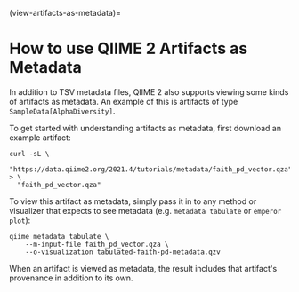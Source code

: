 (view-artifacts-as-metadata)=
# How to use QIIME 2 Artifacts as Metadata

In addition to TSV metadata files, QIIME 2 also supports viewing some kinds of artifacts as metadata.
An example of this is artifacts of type `SampleData[AlphaDiversity]`.

To get started with understanding artifacts as metadata, first download an example artifact:

```shell
curl -sL \
  "https://data.qiime2.org/2021.4/tutorials/metadata/faith_pd_vector.qza" > \
  "faith_pd_vector.qza"
```

To view this artifact as metadata, simply pass it in to any method or visualizer that expects to see metadata (e.g. `metadata tabulate` or `emperor plot`):

```shell
qiime metadata tabulate \
    --m-input-file faith_pd_vector.qza \
    --o-visualization tabulated-faith-pd-metadata.qzv
```

When an artifact is viewed as metadata, the result includes that artifact's provenance in addition to its own.
